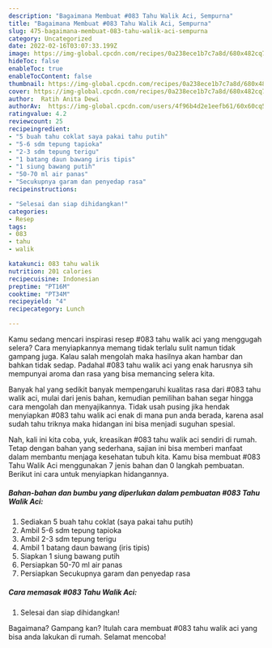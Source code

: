 ```yaml
---
description: "Bagaimana Membuat #083 Tahu Walik Aci, Sempurna"
title: "Bagaimana Membuat #083 Tahu Walik Aci, Sempurna"
slug: 475-bagaimana-membuat-083-tahu-walik-aci-sempurna
category: Uncategorized
date: 2022-02-16T03:07:33.199Z
image: https://img-global.cpcdn.com/recipes/0a238ece1b7c7a8d/680x482cq70/083-tahu-walik-aci-foto-resep-utama.jpg
hideToc: false
enableToc: true
enableTocContent: false
thumbnail: https://img-global.cpcdn.com/recipes/0a238ece1b7c7a8d/680x482cq70/083-tahu-walik-aci-foto-resep-utama.jpg
cover: https://img-global.cpcdn.com/recipes/0a238ece1b7c7a8d/680x482cq70/083-tahu-walik-aci-foto-resep-utama.jpg
author:  Ratih Anita Dewi
authorAv:  https://img-global.cpcdn.com/users/4f96b4d2e1eefb61/60x60cq50/avatar.jpg
ratingvalue: 4.2
reviewcount: 25
recipeingredient:
- "5 buah tahu coklat saya pakai tahu putih"
- "5-6 sdm tepung tapioka"
- "2-3 sdm tepung terigu"
- "1 batang daun bawang iris tipis"
- "1 siung bawang putih"
- "50-70 ml air panas"
- "Secukupnya garam dan penyedap rasa"
recipeinstructions:

- "Selesai dan siap dihidangkan!"
categories:
- Resep
tags:
- 083
- tahu
- walik

katakunci: 083 tahu walik 
nutrition: 201 calories
recipecuisine: Indonesian
preptime: "PT16M"
cooktime: "PT34M"
recipeyield: "4"
recipecategory: Lunch

---
```



Kamu sedang mencari inspirasi resep #083 tahu walik aci yang menggugah selera? Cara menyiapkannya memang tidak terlalu sulit namun tidak gampang juga. Kalau salah mengolah maka hasilnya akan hambar dan bahkan tidak sedap. Padahal #083 tahu walik aci yang enak harusnya sih mempunyai aroma dan rasa yang bisa memancing selera kita.




Banyak hal yang sedikit banyak mempengaruhi kualitas rasa dari #083 tahu walik aci, mulai dari jenis bahan, kemudian pemilihan bahan segar hingga cara mengolah dan menyajikannya. Tidak usah pusing jika hendak menyiapkan #083 tahu walik aci enak di mana pun anda berada, karena asal sudah tahu triknya maka hidangan ini bisa menjadi suguhan spesial.


Nah, kali ini kita coba, yuk, kreasikan #083 tahu walik aci sendiri di rumah. Tetap dengan bahan yang sederhana, sajian ini bisa memberi manfaat dalam membantu menjaga kesehatan tubuh kita. Kamu bisa membuat #083 Tahu Walik Aci menggunakan 7 jenis bahan dan 0 langkah pembuatan. Berikut ini cara untuk menyiapkan hidangannya.

<!--inarticleads1-->

##### Bahan-bahan dan bumbu yang diperlukan dalam pembuatan #083 Tahu Walik Aci:

1. Sediakan 5 buah tahu coklat (saya pakai tahu putih)
1. Ambil 5-6 sdm tepung tapioka
1. Ambil 2-3 sdm tepung terigu
1. Ambil 1 batang daun bawang (iris tipis)
1. Siapkan 1 siung bawang putih
1. Persiapkan 50-70 ml air panas
1. Persiapkan Secukupnya garam dan penyedap rasa




<!--inarticleads2-->

##### Cara memasak #083 Tahu Walik Aci:


1. Selesai dan siap dihidangkan!



Bagaimana? Gampang kan? Itulah cara membuat #083 tahu walik aci yang bisa anda lakukan di rumah. Selamat mencoba!
